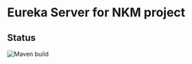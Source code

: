 # Eureka Server for NKM project

## Status
![Maven build](https://github.com/Nemocnice-Kvetoslava-Maradsalama/eureka-server/workflows/Maven%20build/badge.svg)
